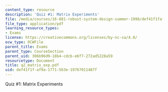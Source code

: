 ```yaml
---
content_type: resource
description: 'Quiz #1: Matrix Experiments'
file: /media/courses/16-881-robust-system-design-summer-1998/def41f1faf9a1771563e19767011487f_q2_matrix_exp.pdf
file_type: application/pdf
learning_resource_types:
- Exams
license: https://creativecommons.org/licenses/by-nc-sa/4.0/
ocw_type: OCWFile
parent_title: Exams
parent_type: CourseSection
parent_uid: 306b96d9-18b4-cdcb-e6f7-272ad5228a59
resourcetype: Document
title: q2_matrix_exp.pdf
uid: def41f1f-af9a-1771-563e-19767011487f
---
```

Quiz #1: Matrix Experiments